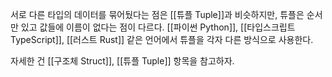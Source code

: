 서로 다른 타입의 데이터를 묶어뒀다는 점은 [[튜플 Tuple]]과 비슷하지만, 튜플은 순서만 있고 값들에 이름이 없다는 점이 다르다. [[파이썬 Python]], [[타입스크립트 TypeScript]], [[러스트 Rust]] 같은 언어에서 튜플을 각자 다른 방식으로 사용한다.

자세한 건 [[구조체 Struct]], [[튜플 Tuple]] 항목을 참고하자.